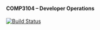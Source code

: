 #### COMP3104 – Developer Operations
[![Build Status](https://app.travis-ci.com/Videospirit/COMP3104.svg?branch=main)](https://app.travis-ci.com/Videospirit/COMP3104)